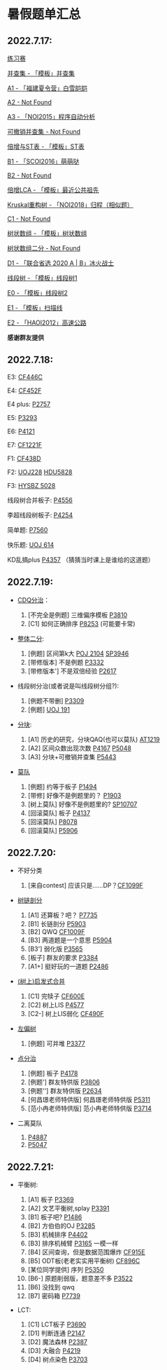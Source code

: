 # 暑假题单汇总

## 2022.7.17:

[练习赛](https://vjudge.csgrandeur.cn/contest/505263)

[并查集 - 「模板」并查集](https://www.luogu.com.cn/problem/P3367)

[A1 - 「福建夏令营」白雪皑皑](https://www.luogu.com.cn/problem/P2391)

[A2 - Not Found]()

[A3 - 「NOI2015」程序自动分析](https://www.luogu.com.cn/problem/P1955)

[可撤销并查集 - Not Found]()

[倍增与ST表 - 「模板」ST表](https://www.luogu.com.cn/problem/P3865)

[B1 - 「SCOI2016」萌萌哒](https://loj.ac/p/2014)

[B2 - Not Found]()

[倍增LCA - 「模板」最近公共祖先](https://www.luogu.com.cn/problem/P3379)

[Kruskal重构树 - 「NOI2018」归程（相似题）](https://www.luogu.com.cn/problem/P4768)

[C1 - Not Found]()

[树状数组 - 「模板」树状数组](https://www.luogu.com.cn/problem/P3374)

[树状数组二分 - Not Found]()

[D1 - 「联合省选 2020 A | B」冰火战士](https://www.luogu.com.cn/problem/P6619)

[线段树 - 「模板」线段树1](https://www.luogu.com.cn/problem/P3372)

[E0 - 「模板」线段树2](https://www.luogu.com.cn/problem/P3373)

[E1 - 「模板」扫描线](https://www.luogu.com.cn/problem/P5490)

[E2 - 「HAOI2012」高速公路](https://www.luogu.com.cn/problem/P2221)

__感谢群友提供__

## 2022.7.18:

E3: [CF446C](https://www.luogu.com.cn/problem/CF446C)

E4: [CF452F](https://www.luogu.com.cn/problem/CF452F)

E4 plus: [P2757](https://www.luogu.com.cn/problem/P2757)

E5: [P3293](https://www.luogu.com.cn/problem/P3293)

E6: [P4121](https://www.luogu.com.cn/problem/P4121)

E7: [CF1221F](https://www.luogu.com.cn/problem/CF1221F)

F1: [CF438D](https://www.luogu.com.cn/problem/CF438D)

F2: [UOJ228](https://vjudge.net/problem/UniversalOJ-228)
[HDU5828](https://vjudge.net/problem/HDU-5828)

F3: [HYSBZ 5028](https://vjudge.net/problem/HYSBZ-5028)

线段树合并板子: [P4556](https://www.luogu.com.cn/problem/P4556)

李超线段树板子: [P4254](https://www.luogu.com.cn/problem/P4254)

简单题: [P7560](https://www.luogu.com.cn/problem/P7560)

快乐题: [UOJ 614](https://vjudge.net/problem/UniversalOJ-614)

KD乱搞plus [P4357](https://www.luogu.com.cn/problem/P4357) （猜猜当时课上是谁给的这道题）

## 2022.7.19:

+ [CDQ分治](https://oi-wiki.org/misc/cdq-divide/)：
  1. [不完全是例题] 三维偏序模板 [P3810](https://www.luogu.com.cn/problem/P3810)
  2. [C1] 如何正确排序 [P8253](https://www.luogu.com.cn/problem/P8253) (可能要卡常)

+ [整体二分](https://oi-wiki.org/misc/parallel-binsearch/):
  1. [例题] 区间第k大 [POJ 2104](https://vjudge.net/problem/POJ-2104) [SP3946](https://www.luogu.com.cn/problem/SP3946)
  2. [带修版本] 不是例题 [P3332](https://www.luogu.com.cn/problem/P3332)
  3. [带修版本'] 不是双倍经验 [P2617](https://www.luogu.com.cn/problem/P2617)

+ 线段树分治(或者说是叫线段树分组?):
  1. [例题不带删] [P3309](https://www.luogu.com.cn/problem/P3309)
  2. [例题] [UOJ 191](https://vjudge.net/problem/UniversalOJ-191)

+ [分块](http://oi-wiki.com/ds/decompose/):
  1. [A1] 历史的研究，分块QAQ(也可以莫队) [AT1219](https://www.luogu.com.cn/problem/AT1219)
  2. [A2] 区间众数出现次数 [P4167](https://www.luogu.com.cn/problem/P4168) [P5048](https://www.luogu.com.cn/problem/P5048)
  3. [A3] 分块+可撤销并查集 [P5443](https://www.luogu.com.cn/problem/P5443)

+ [莫队](http://oi-wiki.com/misc/mo-algo/)
  1. [例题] 约等于板子 [P1494](https://www.luogu.com.cn/problem/P1494)
  2. [带修] 好像不是例题里的？ [P1903](https://www.luogu.com.cn/problem/P1903)
  3. [树上莫队] 好像不是例题里的? [SP10707](https://www.luogu.com.cn/problem/SP10707)
  4. [回滚莫队] 板子 [P4137](https://www.luogu.com.cn/problem/P4137)
  5. [回滚莫队] [P8078](https://www.luogu.com.cn/problem/P8078)
  6. [回滚莫队] [P5906](https://www.luogu.com.cn/problem/P5906)

## 2022.7.20:

+ 不好分类
  1. [来自contest] 应该只是……DP？[CF1099F](https://www.luogu.com.cn/problem/CF1099F)

+ [树链剖分](http://oi-wiki.com/graph/hld/)
  1. [A1] 还算板？吧？ [P7735](https://www.luogu.com.cn/problem/P7735)
  2. [B1] 长链剖分 [P5903](https://www.luogu.com.cn/problem/P5903)
  3. [B2] QWQ [CF1009F](https://www.luogu.com.cn/problem/CF1009F)
  3. [B3] 两道题是一个意思 [P5904](https://www.luogu.com.cn/problem/P5904)
  4. [B3'] 弱化版 [P3565](https://www.luogu.com.cn/problem/P3565)
  5. [板子] 群友的要求 [P3384](https://www.luogu.com.cn/problem/P3384)
  6. [A1+] 挺好玩的一道题 [P2486](https://www.luogu.com.cn/problem/P2486)

+ [(树上)启发式合并](http://oi-wiki.com/graph/dsu-on-tree/)
  1. [C1] 完犊子 [CF600E](https://www.luogu.com.cn/problem/CF600E)
  2. [C2] 树上LIS [P4577](https://www.luogu.com.cn/problem/P4577)
  3. [C2-] 树上LIS弱化 [CF490F](https://www.luogu.com.cn/problem/CF490F)

+ [左偏树](http://oi-wiki.com/ds/leftist-tree/)
  1. [例题] 可并堆 [P3377](https://www.luogu.com.cn/problem/P3377)

+ [点分治](http://oi-wiki.com/graph/tree-divide/#_1)
  1. [例题] 板子 [P4178](https://www.luogu.com.cn/problem/P4178)
  2. [例题'] 群友特供版 [P3806](https://www.luogu.com.cn/problem/P3806)
  3. [例题''] 群友特供版 [P2634](https://www.luogu.com.cn/problem/P2634)
  4. [何昌璟老师特供版] 何昌璟老师特供版 [P5311](https://www.luogu.com.cn/problem/P5311)
  5. [范小冉老师特供版] 范小冉老师特供版 [P3714](https://www.luogu.com.cn/problem/P3714)

+ 二离莫队
  1. [P4887](https://www.luogu.com.cn/problem/P4887)
  2. [P5047](https://www.luogu.com.cn/problem/P5047)

## 2022.7.21:

+ 平衡树:
  1. [A1] 板子 [P3369](https://www.luogu.com.cn/problem/P3369)
  2. [A2] 文艺平衡树,splay [P3391](https://www.luogu.com.cn/problem/P3391)
  3. [B1] 板子吧? [P1486](https://www.luogu.com.cn/problem/P1486)
  4. [B2] 方伯伯的OJ [P3285](https://www.luogu.com.cn/problem/P3285)
  5. [B3] 机械排序 [P4402](https://www.luogu.com.cn/problem/P4402)
  6. [B3] 排序机械臂 [P3165](https://www.luogu.com.cn/problem/P3165) 一模一样
  7. [B4] 区间查询，但是数据范围爆炸 [CF915E](https://www.luogu.com.cn/problem/CF915E)
  8. [B5] ODT板(老老实实用平衡树) [CF896C](https://www.luogu.com.cn/problem/CF896C)
  9. [某位同学提供] 序列 [P5350](https://www.luogu.com.cn/problem/P5350)
  10. [B6-] 原题削弱版，题意差不多 [P3522](https://www.luogu.com.cn/problem/P3522)
  12. [B6] 没找到 qwq
  13. [B7] 密码箱 [P7739](https://www.luogu.com.cn/problem/P7739)

+ LCT:
  1. [C1] LCT板子 [P3690](https://www.luogu.com.cn/problem/P3690)
  2. [D1] 判断连通 [P2147](https://www.luogu.com.cn/problem/P2147)
  3. [D2] 魔法森林 [P2387](https://www.luogu.com.cn/problem/P2387)
  4. [D3] 大融合 [P4219](https://www.luogu.com.cn/problem/P4219)
  5. [D4] 树点染色 [P3703](https://www.luogu.com.cn/problem/P3703)

